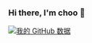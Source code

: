 ### Hi there, I'm choo 👋

[![我的 GitHub 数据](https://github-readme-stats.vercel.app/api?username=BYChoo&show_icons=true&theme=graywhite)]()


<!--
**BYChoo/BYChoo** is a ✨ _special_ ✨ repository because its `README.md` (this file) appears on your GitHub profile.

Here are some ideas to get you started:

- 🔭 I’m currently working on ...
- 🌱 I’m currently learning ...
- 👯 I’m looking to collaborate on ...
- 🤔 I’m looking for help with ...
- 💬 Ask me about ...
- 📫 How to reach me: ...
- 😄 Pronouns: ...
- ⚡ Fun fact: ...
-->
